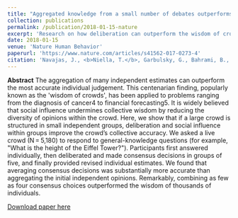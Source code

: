 ```yaml
---
title: "Aggregated knowledge from a small number of debates outperforms the wisdom of large crowds"
collection: publications
permalink: /publication/2018-01-15-nature
excerpt: 'Research on how deliberation can outperform the wisdom of crowds.'
date: 2018-01-15
venue: 'Nature Human Behavior'
paperurl: 'https://www.nature.com/articles/s41562-017-0273-4'
citation: 'Navajas, J., <b>Niella, T.</b>, Garbulsky, G., Bahrami, B., & Sigman, M. (2018). &quot;Aggregated knowledge from a small number of debates outperforms the wisdom of large crowds.&quot; <i>Nature Human Behavior</i>. 2(2), 126.'
---
```


<b>Abstract</b>
The aggregation of many independent estimates can outperform the most accurate individual judgement. This centenarian finding, popularly known as the 'wisdom of crowds', has been applied to problems ranging from the diagnosis of cancer4 to financial forecasting5. It is widely believed that social influence undermines collective wisdom by reducing the diversity of opinions within the crowd. Here, we show that if a large crowd is structured in small independent groups, deliberation and social influence within groups improve the crowd’s collective accuracy. We asked a live crowd (N = 5,180) to respond to general-knowledge questions (for example, "What is the height of the Eiffel Tower?"). Participants first answered individually, then deliberated and made consensus decisions in groups of five, and finally provided revised individual estimates. We found that averaging consensus decisions was substantially more accurate than aggregating the initial independent opinions. Remarkably, combining as few as four consensus choices outperformed the wisdom of thousands of individuals.

[Download paper here](http://academicpages.github.io/files/nature.pdf)


